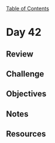 
[Table of Contents](/README.md)

# Day 42

## Review

## Challenge

## Objectives

## Notes

## Resources
    